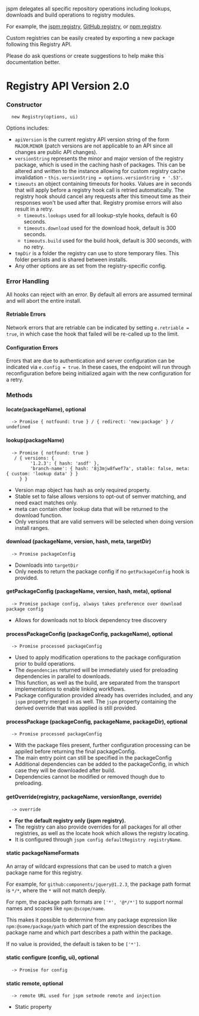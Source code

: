 jspm delegates all specific repository operations including lookups, downloads and build operations to registry modules.

For example, the [jspm registry](https://github.com/jspm/registry-endpoint), [GitHub registry](https://github.com/jspm/github/), or [npm registry](https://github.com/jspm/npm).

Custom registries can be easily created by exporting a new package following this Registry API.

Please do ask questions or create suggestions to help make this documentation better.

# Registry API Version 2.0

### Constructor

```
  new Registry(options, ui)
```

Options includes:

* `apiVersion` is the current registry API version string of the form `MAJOR`.`MINOR` (patch versions are not applicable to an API since all changes are public API changes).
* `versionString` represents the minor and major version of the registry package, which is used in the caching hash of packages. This can be altered and written to the instance allowing for custom registry cache invalidation - `this.versionString = options.versionString + '.53'`.
* `timeouts` an object containing timeouts for hooks. Values are in seconds that will apply before a registry hook call is retried automatically. The registry hook should cancel any requests after this timeout time as their responses won't be used after that. Registry promise errors will also result in a retry.
  * `timeouts.lookups` used for all lookup-style hooks, default is 60 seconds.
  * `timeouts.download` used for the download hook, default is 300 seconds.
  * `timeouts.build` used for the build hook, default is 300 seconds, with no retry.
* `tmpDir` is a folder the registry can use to store temporary files. This folder persists and is shared between installs.
* Any other options are as set from the registry-specific config.

### Error Handling

All hooks can reject with an error. By default all errors are assumed terminal and will abort the entire install.

#### Retriable Errors

Network errors that are retriable can be indicated by setting `e.retriable = true`, in which case the hook that failed will be re-called up to the limit.

#### Configuration Errors

Errors that are due to authentication and server configuration can be indicated via `e.config = true`. In these cases, the endpoint will run through reconfiguration before being initialized again with the new configuration for a retry.

### Methods

#### locate(packageName), optional

```
  -> Promise { notfound: true } / { redirect: 'new:package' } / undefined
```

#### lookup(packageName)
```
  -> Promise { notfound: true }
   / { versions: { 
         '1.2.3': { hash: 'asdf' }, 
         'branch-name': { hash: '8j3mjw8fwef7a', stable: false, meta: { custom: 'lookup data' } } 
     } }
```
* Version map object has hash as only required property.
* Stable set to false allows versions to opt-out of semver matching, and need exact matches only.
* meta can contain other lookup data that will be returned to the download function.
* Only versions that are valid semvers will be selected when doing version install ranges.

#### download (packageName, version, hash, meta, targetDir)
```
  -> Promise packageConfig
```

* Downloads into `targetDir`
* Only needs to return the package config if no `getPackageConfig` hook is provided.

#### getPackageConfig (packageName, version, hash, meta), optional
```
  -> Promise package config, always takes preference over download package config
```
* Allows for downloads not to block dependency tree discovery

#### processPackageConfig (packageConfig, packageName), optional
```
  -> Promise processed packageConfig
```

* Used to apply modification operations to the package configuration prior to build operations.
* The `dependencies` returned will be immediately used for preloading dependencies in parallel to downloads.
* This function, as well as the build, are separated from the transport implementations to enable linking workflows.
* Package configuration provided already has overrides included, and any `jspm` property merged in as well. The `jspm` property containing the derived override that was applied is still provided.

#### processPackage (packageConfig, packageName, packageDir), optional
```
  -> Promise processed packageConfig
```
* With the package files present, further configuration processing can be appiled before returning the final packageConfig.
* The main entry point can still be specified in the packageConfig
* Additional dependencies can be added to the packageConfig, in which case they will be downloaded after build.
* Dependencies cannot be modified or removed though due to preloading.

#### getOverride(registry, packageName, versionRange, override)

```
  -> override
```

* **For the default registry only (jspm registry).**
* The registry can also provide overrides for all packages for all other registries, as well as the locate hook which allows the registry locating.
* It is configured through `jspm config defaultRegistry registryName`.

#### static packageNameFormats

An array of wildcard expressions that can be used to match a given package name for this registry.

For example, for `github:components/jquery@1.2.3`, the package path format is `*/*`, where the `*` will not match deeply.

For npm, the package path formats are `['*', '@*/*']` to support normal names and scopes like `npm:@scope/name`.

This makes it possible to determine from any package expression like `npm:@some/package/path` which part of the expression describes the package name and which part describes a path within the package.

If no value is provided, the default is taken to be `['*']`.

#### static configure (config, ui), optional
```
  -> Promise for config
```

#### static remote, optional
```
  -> remote URL used for jspm setmode remote and injection
```
* Static property